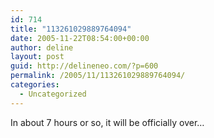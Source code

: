 ```yaml
---
id: 714
title: "113261029889764094"
date: 2005-11-22T08:54:00+00:00
author: deline
layout: post
guid: http://delineneo.com/?p=600
permalink: /2005/11/113261029889764094/
categories:
  - Uncategorized
---
```

In about 7 hours or so, it will be officially over&#8230;
